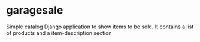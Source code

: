garagesale
==========

Simple catalog Django application to show items to be sold. It contains a list of products and a item-description section
